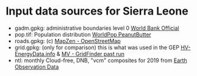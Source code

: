 # Input data sources for Sierra Leone

- gadm.gpkg: administrative boundaries level 0 [World Bank Official](https://datacatalog.worldbank.org/dataset/world-subnational-boundaries)
- pop.tif: Population distribution [WorldPop PeanutButter](https://apps.worldpop.org/peanutButter/)
- roads.gpkg: (c) [MapZen - OpenStreetMap](https://www.mapzen.com/blog/osmlr-2nd-technical-preview/)
- grid.gpkg: (only for comparison) this is what was used in the GEP [HV-EnergyData.info](https://energydata.info/dataset/africa-electricity-transmission-and-distribution-grid-map-2017) & [MV - GridFinder past run](https://zenodo.org/record/3266988#.YD5HhGj7RPY)
- ntl: monthly Cloud-free, DNB, "vcm" composites for 2019 from [Earth Observation Data](https://eogdata.mines.edu/products/vnl/#monthly)